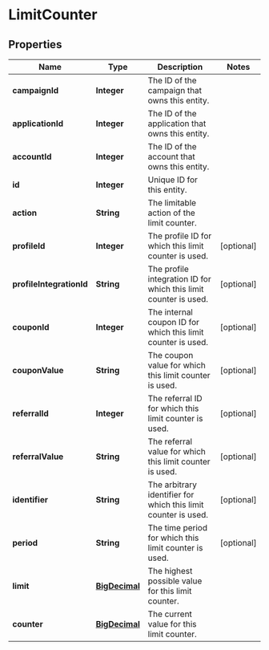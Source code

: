 

# LimitCounter

## Properties

Name | Type | Description | Notes
------------ | ------------- | ------------- | -------------
**campaignId** | **Integer** | The ID of the campaign that owns this entity. | 
**applicationId** | **Integer** | The ID of the application that owns this entity. | 
**accountId** | **Integer** | The ID of the account that owns this entity. | 
**id** | **Integer** | Unique ID for this entity. | 
**action** | **String** | The limitable action of the limit counter. | 
**profileId** | **Integer** | The profile ID for which this limit counter is used. |  [optional]
**profileIntegrationId** | **String** | The profile integration ID for which this limit counter is used. |  [optional]
**couponId** | **Integer** | The internal coupon ID for which this limit counter is used. |  [optional]
**couponValue** | **String** | The coupon value for which this limit counter is used. |  [optional]
**referralId** | **Integer** | The referral ID for which this limit counter is used. |  [optional]
**referralValue** | **String** | The referral value for which this limit counter is used. |  [optional]
**identifier** | **String** | The arbitrary identifier for which this limit counter is used. |  [optional]
**period** | **String** | The time period for which this limit counter is used. |  [optional]
**limit** | [**BigDecimal**](BigDecimal.md) | The highest possible value for this limit counter. | 
**counter** | [**BigDecimal**](BigDecimal.md) | The current value for this limit counter. | 



